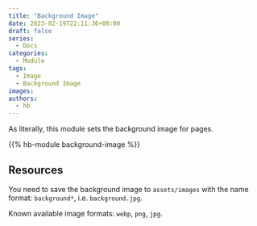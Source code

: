 ```yaml
---
title: "Background Image"
date: 2023-02-19T22:11:36+08:00
draft: false
series:
  - Docs
categories:
  - Module
tags:
  - Image
  - Background Image
images:
authors:
  - hb
---
```


As literally, this module sets the background image for pages.

<!--more-->

{{% hb-module background-image %}}

## Resources

You need to save the background image to `assets/images` with the name format: `background*`, i.e. `background.jpg`.

Known available image formats: `webp`, `png`, `jpg`.
